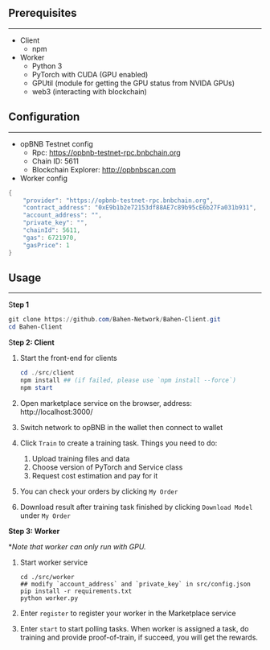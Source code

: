 ## Prerequisites

---

- Client
    - npm
- Worker
    - Python 3
    - PyTorch with CUDA (GPU enabled)
    - GPUtil (module for getting the GPU status from NVIDA GPUs)
    - web3 (interacting with blockchain)

## Configuration

---

- opBNB Testnet config
    - Rpc: https://opbnb-testnet-rpc.bnbchain.org
    - Chain ID: 5611
    - Blockchain Explorer: http://opbnbscan.com
- Worker config

```powershell
{
    "provider": "https://opbnb-testnet-rpc.bnbchain.org",
    "contract_address": "0xE9b1b2e72153df88AE7c89b95cE6b27Fa031b931",
    "account_address": "",
    "private_key": "",
    "chainId": 5611,
    "gas": 6721970,
    "gasPrice": 1
}
```

## Usage

---

S**tep 1**

```powershell
git clone https://github.com/Bahen-Network/Bahen-Client.git
cd Bahen-Client
```

S**tep 2: Client**

1. Start the front-end for clients
    
    ```powershell
    cd ./src/client
    npm install ## (if failed, please use `npm install --force`)
    npm start
    
    ```
    
2. Open marketplace service on the browser, address: http://localhost:3000/
3. Switch network to opBNB in the wallet then connect to wallet
4. Click `Train` to create a training task. Things you need to do:
    1. Upload training files and data
    2. Choose version of PyTorch and Service class
    3. Request cost estimation and pay for it
5. You can check your orders by clicking `My Order`
6. Download result after training task finished by clicking `Download Model` under `My Order`

**Step 3: Worker**

**Note that worker can only run with GPU.*

1. Start worker service
    
    ```
    cd ./src/worker
    ## modify `account_address` and `private_key` in src/config.json
    pip install -r requirements.txt
    python worker.py
    
    ```
    
2. Enter `register` to register your worker in the Marketplace service
3. Enter `start` to start polling tasks. When worker is assigned a task, do training and provide proof-of-train, if succeed, you will get the rewards.

